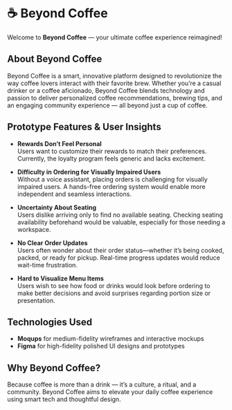 # ☕ Beyond Coffee

Welcome to **Beyond Coffee** — your ultimate coffee experience reimagined!

## About Beyond Coffee

Beyond Coffee is a smart, innovative platform designed to revolutionize the way coffee lovers interact with their favorite brew. Whether you’re a casual drinker or a coffee aficionado, Beyond Coffee blends technology and passion to deliver personalized coffee recommendations, brewing tips, and an engaging community experience — all beyond just a cup of coffee.

## Prototype Features & User Insights

- **Rewards Don’t Feel Personal**  
  Users want to customize their rewards to match their preferences. Currently, the loyalty program feels generic and lacks excitement.

- **Difficulty in Ordering for Visually Impaired Users**  
  Without a voice assistant, placing orders is challenging for visually impaired users. A hands-free ordering system would enable more independent and seamless interactions.

- **Uncertainty About Seating**  
  Users dislike arriving only to find no available seating. Checking seating availability beforehand would be valuable, especially for those needing a workspace.

- **No Clear Order Updates**  
  Users often wonder about their order status—whether it’s being cooked, packed, or ready for pickup. Real-time progress updates would reduce wait-time frustration.

- **Hard to Visualize Menu Items**  
  Users wish to see how food or drinks would look before ordering to make better decisions and avoid surprises regarding portion size or presentation.

## Technologies Used
 
- **Moqups** for medium-fidelity wireframes and interactive mockups  
- **Figma** for high-fidelity polished UI designs and prototypes

## Why Beyond Coffee?

Because coffee is more than a drink — it’s a culture, a ritual, and a community. Beyond Coffee aims to elevate your daily coffee experience using smart tech and thoughtful design.
